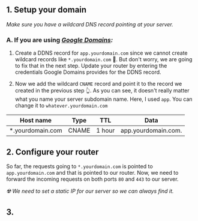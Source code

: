 ## 1. Setup your domain
*Make sure you have a wildcard DNS record pointing at your server.*

### A. If you are using *[Google Domains](https://domains.google.com):*
1. Create a DDNS record for `app.yourdomain.com` since we cannot create wildcard records like `*.yourdomain.com` :thinking:. 
But don't worry, we are going to fix that in the next step. Update your router by entering the credentials Google Domains provides for the DDNS record.

2. Now we add the wildcard `CNAME` record and point it to the record we created in the previous step :point_up_2:. 
As you can see, it doesn't really matter what you name your server subdomain name. 
Here, I used `app`. You can change it to `whatever.yourdomain.com`

Host name | Type | TTL | Data
----------|------|-----|-----
*.yourdomain.com | CNAME | 1 hour | app.yourdomain.com.

## 2. Configure your router
So far, the requests going to `*.yourdomain.com` is pointed to `app.yourdomain.com` and that is pointed to our router.
Now, we need to forward the incoming requests on both ports `80` and `443` to our server. 

*:radioactive:	We need to set a static IP for our server so we can always find it.*

## 3. 

